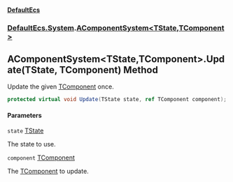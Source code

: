 #### [DefaultEcs](DefaultEcs.md 'DefaultEcs')
### [DefaultEcs.System](DefaultEcs.md#DefaultEcs.System 'DefaultEcs.System').[AComponentSystem&lt;TState,TComponent&gt;](AComponentSystem_TState,TComponent_.md 'DefaultEcs.System.AComponentSystem<TState,TComponent>')

## AComponentSystem<TState,TComponent>.Update(TState, TComponent) Method

Update the given [TComponent](AComponentSystem_TState,TComponent_.md#DefaultEcs.System.AComponentSystem_TState,TComponent_.TComponent 'DefaultEcs.System.AComponentSystem<TState,TComponent>.TComponent') once.

```csharp
protected virtual void Update(TState state, ref TComponent component);
```
#### Parameters

<a name='DefaultEcs.System.AComponentSystem_TState,TComponent_.Update(TState,TComponent).state'></a>

`state` [TState](AComponentSystem_TState,TComponent_.md#DefaultEcs.System.AComponentSystem_TState,TComponent_.TState 'DefaultEcs.System.AComponentSystem<TState,TComponent>.TState')

The state to use.

<a name='DefaultEcs.System.AComponentSystem_TState,TComponent_.Update(TState,TComponent).component'></a>

`component` [TComponent](AComponentSystem_TState,TComponent_.md#DefaultEcs.System.AComponentSystem_TState,TComponent_.TComponent 'DefaultEcs.System.AComponentSystem<TState,TComponent>.TComponent')

The [TComponent](AComponentSystem_TState,TComponent_.md#DefaultEcs.System.AComponentSystem_TState,TComponent_.TComponent 'DefaultEcs.System.AComponentSystem<TState,TComponent>.TComponent') to update.